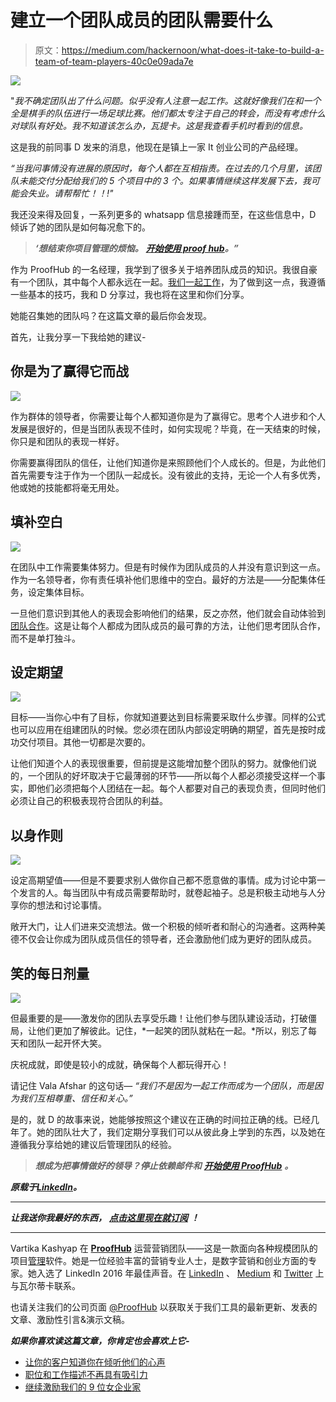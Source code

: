 # 建立一个团队成员的团队需要什么

> 原文：<https://medium.com/hackernoon/what-does-it-take-to-build-a-team-of-team-players-40c0e09ada7e>

![](img/a17e0002452f7c52a724b54ce5ae612f.png)

"*我不确定团队出了什么问题。似乎没有人注意一起工作。这就好像我们在和一个全是棋手的队伍进行一场足球比赛。他们都太专注于自己的转会，而没有考虑什么对球队有好处。我不知道该怎么办，瓦提卡。这是我查看手机时看到的信息。*

这是我的前同事 D 发来的消息，他现在是镇上一家 It 创业公司的产品经理。

*“当我问事情没有进展的原因时，每个人都在互相指责。在过去的几个月里，该团队未能交付分配给我们的 5 个项目中的 3 个。如果事情继续这样发展下去，我可能会失业。请帮帮忙！！!"*

我还没来得及回复，一系列更多的 whatsapp 信息接踵而至，在这些信息中，D 倾诉了她的团队是如何每况愈下的。

> ***‘想结束你项目管理的烦恼。*** [***开始使用 proof hub***](https://www.proofhub.com/?utm_source=Medium.com&utm_medium=Referral&utm_campaign=Leadership&utm_term=CTA&utm_content=What%20does%20it%20take%20to%20build%20a%20team%20of%20team%C2%A0players)***。”***

作为 ProofHub 的一名经理，我学到了很多关于培养团队成员的知识。我很自豪有一个团队，其中每个人都永远在一起。[我们一起工作](https://blog.proofhub.com/how-to-make-teamwork-work-for-your-team-c1529eb9b5a7)，为了做到这一点，我遵循一些基本的技巧，我和 D 分享过，我也将在这里和你们分享。

她能召集她的团队吗？在这篇文章的最后你会发现。

首先，让我分享一下我给她的建议-

## **你是为了赢得它而战**

![](img/efe546b5def528aff8a7e395a1793d3e.png)

作为群体的领导者，你需要让每个人都知道你是为了赢得它。思考个人进步和个人发展是很好的，但是当团队表现不佳时，如何实现呢？毕竟，在一天结束的时候，你只是和团队的表现一样好。

你需要赢得团队的信任，让他们知道你是来照顾他们个人成长的。但是，为此他们首先需要专注于作为一个团队一起成长。没有彼此的支持，无论一个人有多优秀，他或她的技能都将毫无用处。

## **填补空白**

![](img/e3c03430cfd9bd07dc22d16bdcded66a.png)

在团队中工作需要集体努力。但是有时候作为团队成员的人并没有意识到这一点。作为一名领导者，你有责任填补他们思维中的空白。最好的方法是——分配集体任务，设定集体目标。

一旦他们意识到其他人的表现会影响他们的结果，反之亦然，他们就会自动体验到[团队合作](https://hackernoon.com/tagged/teamwork)。这是让每个人都成为团队成员的最可靠的方法，让他们思考团队合作，而不是单打独斗。

## **设定期望**

![](img/67e62f9f3febfc95bbef307d0132c9d0.png)

目标——当你心中有了目标，你就知道要达到目标需要采取什么步骤。同样的公式也可以应用在组建团队的时候。您必须在团队内部设定明确的期望，首先是按时成功交付项目。其他一切都是次要的。

让他们知道个人的表现很重要，但前提是这能增加整个团队的努力。就像他们说的，一个团队的好坏取决于它最薄弱的环节——所以每个人都必须接受这样一个事实，即他们必须把每个人团结在一起。每个人都要对自己的表现负责，但同时他们必须让自己的积极表现符合团队的利益。

## **以身作则**

![](img/c153ed076d02c67cf7a55ceabf65a5e5.png)

设定高期望值——但是不要要求别人做你自己都不愿意做的事情。成为讨论中第一个发言的人。每当团队中有成员需要帮助时，就卷起袖子。总是积极主动地与人分享你的想法和讨论事情。

敞开大门，让人们进来交流想法。做一个积极的倾听者和耐心的沟通者。这两种美德不仅会让你成为团队成员信任的领导者，还会激励他们成为更好的团队成员。

## **笑的每日剂量**

![](img/2618901ad85f7c82211f2f0018bdb3d1.png)

但最重要的是——激发你的团队去享受乐趣！让他们参与团队建设活动，打破僵局，让他们更加了解彼此。记住，*一起笑的团队就粘在一起。*所以，别忘了每天和团队一起开怀大笑。

庆祝成就，即使是较小的成就，确保每个人都玩得开心！

请记住 Vala Afshar 的这句话— *“我们不是因为一起工作而成为一个团队，而是因为我们互相尊重、信任和关心。”*

是的，就 D 的故事来说，她能够按照这个建议在正确的时间拉正确的线。已经几年了。她的团队壮大了，我们定期分享我们可以从彼此身上学到的东西，以及她在遵循我分享给她的建议后管理团队的经验。

> ***想成为把事情做好的领导？停止依赖邮件和*** [***开始使用 ProofHub***](https://www.proofhub.com/?utm_source=Medium.com&utm_medium=Referral&utm_campaign=Leadership&utm_term=CTA&utm_content=What%20does%20it%20take%20to%20build%20a%20team%20of%20team%C2%A0players) ***。***

***原载于***[***LinkedIn***](https://www.linkedin.com/pulse/what-does-take-build-team-players-vartika-kashyap)***。***

*** * * * * * * * * ***

***让我送你我最好的东西，*** [***点击这里现在就订阅***](https://www.proofhub.com/articles) ***！***

*** * * * * * * * * * * ***

Vartika Kashyap 在 [**ProofHub**](https://www.proofhub.com/?utm_source=Medium.com&utm_medium=Referral&utm_campaign=Leadership&utm_term=AB&utm_content=What%20does%20it%20take%20to%20build%20a%20team%20of%20team%C2%A0players) 运营营销团队——这是一款面向各种规模团队的项目[管理](https://hackernoon.com/tagged/management)软件。她是一位经验丰富的营销专业人士，是数字营销和创业方面的专家。她入选了 LinkedIn 2016 年最佳声音。在 [LinkedIn](http://www.linkedin.com/in/vartika-kashyap-30653245) 、 [Medium](/@kashyapvartika) 和 [Twitter](http://twitter.com/kashyapvartika) 上与瓦尔蒂卡联系。

也请关注我们的公司页面 [@ProofHub](https://plus.google.com/b/108914464885286332891/+proofhub) 以获取关于我们工具的最新更新、发表的文章、激励性引言&演示文稿。

***如果你喜欢读这篇文章，你肯定也会喜欢上它-***

*   [让你的客户知道你在倾听他们的心声](https://fityourself.club/let-your-customers-know-that-you-are-listening-to-them-78ec1f47b604)
*   [职位和工作描述不再具有吸引力](/@kashyapvartika/job-titles-and-job-descriptions-are-no-longer-an-attraction-3f99a8185ca0)
*   [继续激励我们的 9 位女企业家](/@kashyapvartika/9-women-entrepreneurs-who-continue-to-inspire-us-fde958f5266b)